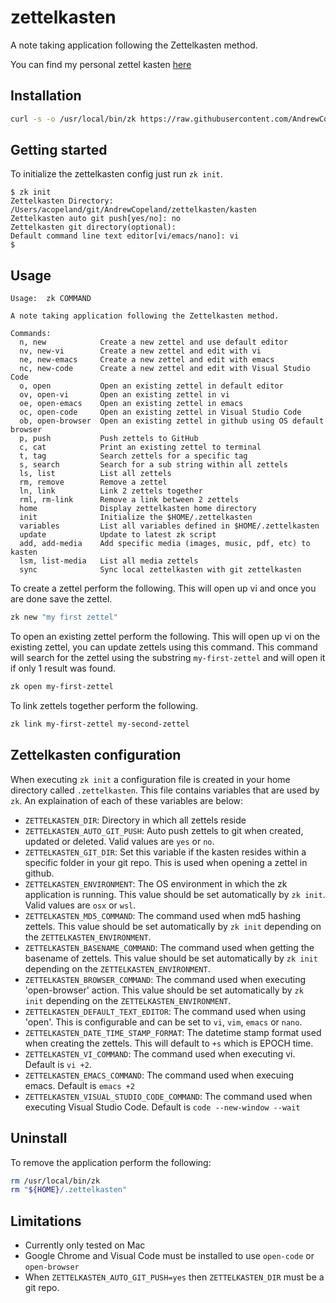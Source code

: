 # zettelkasten
A note taking application following the Zettelkasten method.

You can find my personal zettel kasten [here](https://github.com/AndrewCopeland/my-zettelkasten)

## Installation
```bash
curl -s -o /usr/local/bin/zk https://raw.githubusercontent.com/AndrewCopeland/zettelkasten/master/zk && chmod +x /usr/local/bin/zk
```

## Getting started
To initialize the zettelkasten config just run `zk init`.
```
$ zk init
Zettelkasten Directory: /Users/acopeland/git/AndrewCopeland/zettelkasten/kasten
Zettelkasten auto git push[yes/no]: no
Zettelkasten git directory(optional):
Default command line text editor[vi/emacs/nano]: vi
$
```

## Usage
```
Usage:	zk COMMAND

A note taking application following the Zettelkasten method.

Commands:
  n, new            Create a new zettel and use default editor
  nv, new-vi        Create a new zettel and edit with vi
  ne, new-emacs     Create a new zettel and edit with emacs
  nc, new-code      Create a new zettel and edit with Visual Studio Code
  o, open           Open an existing zettel in default editor
  ov, open-vi       Open an existing zettel in vi
  oe, open-emacs    Open an existing zettel in emacs
  oc, open-code     Open an existing zettel in Visual Studio Code
  ob, open-browser  Open an existing zettel in github using OS default browser
  p, push           Push zettels to GitHub
  c, cat            Print an existing zettel to terminal
  t, tag            Search zettels for a specific tag
  s, search         Search for a sub string within all zettels
  ls, list          List all zettels
  rm, remove        Remove a zettel
  ln, link          Link 2 zettels together
  rml, rm-link      Remove a link between 2 zettels
  home              Display zettelkasten home directory
  init              Initialize the $HOME/.zettelkasten
  variables         List all variables defined in $HOME/.zettelkasten
  update            Update to latest zk script
  add, add-media    Add specific media (images, music, pdf, etc) to kasten
  lsm, list-media   List all media zettels
  sync              Sync local zettelkasten with git zettelkasten
```

To create a zettel perform the following. This will open up vi and once you are done save the zettel.
```bash
zk new "my first zettel"
```

To open an existing zettel perform the following. This will open up vi on the existing zettel, you can update zettels using this command. This command will search for the zettel using the substring `my-first-zettel` and will open it if only 1 result was found.
```bash
zk open my-first-zettel
```

To link zettels together perform the following.
```bash
zk link my-first-zettel my-second-zettel
```

## Zettelkasten configuration
When executing `zk init` a configuration file is created in your home directory called `.zettelkasten`.
This file contains variables that are used by `zk`. An explaination of each of these variables are below:
- `ZETTELKASTEN_DIR`: Directory in which all zettels reside
- `ZETTELKASTEN_AUTO_GIT_PUSH`: Auto push zettels to git when created, updated or deleted. Valid values are `yes` or `no`.
- `ZETTELKASTEN_GIT_DIR`: Set this variable if the kasten resides within a specific folder in your git repo. This is used when opening a zettel in github.
- `ZETTELKASTEN_ENVIRONMENT`: The OS environment in which the zk application is running. This value should be set automatically by `zk init`. Valid values are `osx` or `wsl`.
-  `ZETTELKASTEN_MD5_COMMAND`: The command used when md5 hashing zettels. This value should be set automatically by `zk init` depending on the `ZETTELKASTEN_ENVIRONMENT`.
- `ZETTELKASTEN_BASENAME_COMMAND`: The command used when getting the basename of zettels. This value should be set automatically by `zk init` depending on the `ZETTELKASTEN_ENVIRONMENT`.
- `ZETTELKASTEN_BROWSER_COMMAND`: The command used when executing 'open-browser' action. This value should be set automatically by `zk init` depending on the `ZETTELKASTEN_ENVIRONMENT`.
- `ZETTELKASTEN_DEFAULT_TEXT_EDITOR`: The command used when using 'open'. This is configurable and can be set to `vi`, `vim`, `emacs` or `nano`.
- `ZETTELKASTEN_DATE_TIME_STAMP_FORMAT`: The datetime stamp format used when creating the zettels. This will default to `+s` which is EPOCH time.
- `ZETTELKASTEN_VI_COMMAND`: The command used when executing vi. Default is `vi +2`.
- `ZETTELKASTEN_EMACS_COMMAND`: The command used when execuing emacs. Default is `emacs +2`
- `ZETTELKASTEN_VISUAL_STUDIO_CODE_COMMAND`: The command used when executing Visual Studio Code. Default is `code --new-window --wait`

## Uninstall
To remove the application perform the following:
```bash
rm /usr/local/bin/zk
rm "${HOME}/.zettelkasten"
```

## Limitations
- Currently only tested on Mac
- Google Chrome and Visual Code must be installed to use `open-code` or `open-browser`
- When `ZETTELKASTEN_AUTO_GIT_PUSH=yes` then `ZETTELKASTEN_DIR` must be a git repo.
